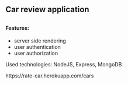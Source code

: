 <h2>Car review application<h2>
<h4>Features:</h4>
<ul>
    <li> server side rendering </li>
    <li> user authentication </li>
    <li> user authorization </li>
</ul>
<p> Used technologies: NodeJS, Express, MongoDB </p>
<p> https://rate-car.herokuapp.com/cars </p>
